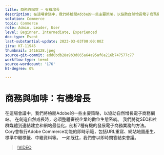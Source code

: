 ```yaml
---
title: 商務與咖啡 — 有機增長
description: 在這場會議中，我們將檢閱Adobe的一些主要策略，以協助自然增長電子商務網站。 在創造自然成長時，必須整體審視企業的數位生態系統。 我們將從SEO和社群媒體到連結建立和網站最佳化，剖析7種有機的發展電子商務業務的方法。 Cory會執行Adobe Commerce功能的即時示範，包括URL重寫、網站地圖產生、標準中繼標籤、中繼資料等。 一如既往，我們會以即時問答結束會議。
solution: Commerce
topic: Commerce
role: Admin, Leader, User
level: Beginner, Intermediate, Experienced
doc-type: Event
last-substantial-update: 2023-03-03T00:00:00Z
jira: KT-11945
thumbnail: 3416128.jpeg
source-git-commit: edd0bdb28a9b3d065a64a95af6a216b747577c77
workflow-type: tm+mt
source-wordcount: '176'
ht-degree: 0%

---
```


# 商務與咖啡：有機增長

在這場會議中，我們將檢閱Adobe的一些主要策略，以協助自然增長電子商務網站。 在創造自然成長時，必須整體審視企業的數位生態系統。 我們將從SEO和社群媒體到連結建立和網站最佳化，剖析7種有機的發展電子商務業務的方法。 Cory會執行Adobe Commerce功能的即時示範，包括URL重寫、網站地圖產生、標準中繼標籤、中繼資料等。 一如既往，我們會以即時問答結束會議。

>[!VIDEO](https://video.tv.adobe.com/v/3416128/?quality=12&learn=on)

